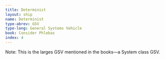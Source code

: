```yaml
---
title: Determinist
layout: ship
name: Determinist
type-abrev: GSV
type-long: General Systems Vehicle
book: Consider Phlebas
index: 4
---
```


<span class="note">Note:</span> This is the larges GSV mentioned in the books—a System class GSV.